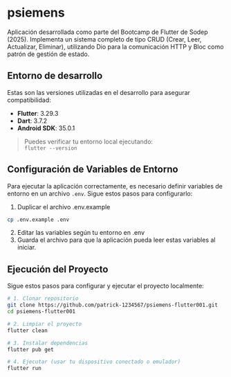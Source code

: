 # psiemens
Aplicación desarrollada como parte del Bootcamp de Flutter de Sodep (2025). Implementa un sistema completo de tipo CRUD (Crear, Leer, Actualizar, Eliminar), utilizando Dio para la comunicación HTTP y Bloc como patrón de gestión de estado.
##  Entorno de desarrollo
Estas son las versiones utilizadas en el desarrollo para asegurar compatibilidad:

- **Flutter**: 3.29.3  
- **Dart**: 3.7.2  
- **Android SDK**: 35.0.1  

> Puedes verificar tu entorno local ejecutando:  
> `flutter --version`

## Configuración de Variables de Entorno
Para ejecutar la aplicación correctamente, es necesario definir variables de entorno en un archivo `.env`. Sigue estos pasos para configurarlo:

1. Duplicar el archivo .env.example
```bash
cp .env.example .env
```
2. Editar las variables según tu entorno en .env
3. Guarda el archivo para que la aplicación pueda leer estas variables al iniciar.

## Ejecución del Proyecto
Sigue estos pasos para configurar y ejecutar el proyecto localmente:
```bash
# 1. Clonar repositorio
git clone https://github.com/patrick-1234567/psiemens-flutter001.git
cd psiemens-flutter001

# 2. Limpiar el proyecto 
flutter clean

# 3. Instalar dependencias
flutter pub get

# 4. Ejecutar (usar tu dispositivo conectado o emulador)
flutter run
```